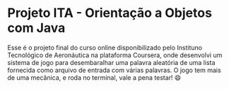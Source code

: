 # Projeto ITA - Orientação a Objetos com Java
Esse é o projeto final do curso online disponibilizado pelo Instituno Tecnológico de Aeronáutica na plataforma Coursera,
onde desenvolvi um sistema de jogo para desembaralhar uma palavra aleatória de uma lista fornecida como arquivo de entrada
com várias palavras. O jogo tem mais de uma mecânica, e roda no terminal, vale a pena testar! :smile:

